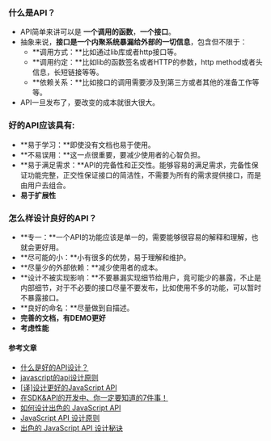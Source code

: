### 什么是API？
- API简单来讲可以是 **一个调用的函数**，**一个接口**。
- 抽象来说，**接口是一个内聚系统暴漏给外部的一切信息**，包含但不限于：
    + **调用方式：**比如通过lib库或者http接口等。
    + **调用约定：**比如lib的函数签名或者HTTP的参数，http method或者头信息，长短链接等等。
    + **依赖关系：**比如接口的调用需要涉及到第三方或者其他的准备工作等等。
- API一旦发布了，要改变的成本就很大很大。


### 好的API应该具有:
- **易于学习：**即使没有文档也易于使用。
- **不易误用：**这一点很重要，要减少使用者的心智负担。
- **易于满足需求：**API的完备性和正交性。能够容易的满足需求，完备性保证功能完整，正交性保证接口的简洁性，不需要为所有的需求提供接口，而是由用户去组合。
- **易于扩展性**


### 怎么样设计良好的API？
- **专一：**一个API的功能应该是单一的，需要能够很容易的解释和理解，也就会更好用。
- **尽可能的小：**小有很多的优势，易于理解和维护。
- **尽量少的外部依赖：**减少使用者的成本。
- **设计不被实现影响：**不要暴漏实现细节给用户，竟可能少的暴露，不止是内部细节，对于不必要的接口尽量不要发布，比如使用不多的功能，可以暂时不暴露接口。
- **良好的命名：**尽量做到自描述。
- **完善的文档，有DEMO更好**
- **考虑性能**


#### 参考文章
- [什么是好的API设计？](http://www.jianshu.com/p/f5ed9c8415b3)
- [javascript的api设计原则](http://www.cnblogs.com/constantince/p/5580003.html)
- [[译]设计更好的JavaScript API](http://dickeylth.github.io/2013/04/21/DesigningBetterJavaScriptAPIs/)
- [在SDK&API的开发中、你一定要知道的7件事！](http://www.jianshu.com/p/2ee50a2e3750)
- [如何设计出色的 JavaScript API](http://nuysoft.com/2013/09/24/secrets-of-awesome-javascript-api-design/)
- [JavaScript API 设计原则](http://jinlong.github.io/2015/08/31/secrets-of-awesome-javascript-api-design/)
- [出色的 JavaScript API 设计秘诀](https://www.oschina.net/translate/secrets-of-awesome-javascript-api-design)
